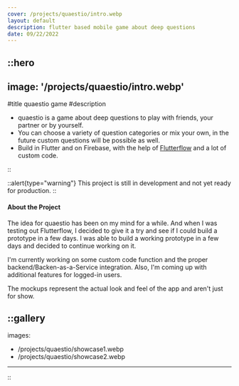 ```yaml
---
cover: /projects/quaestio/intro.webp
layout: default
description: flutter based mobile game about deep questions
date: 09/22/2022
---
```


::hero
---
image: '/projects/quaestio/intro.webp'
---
#title
quaestio game
#description
- quaestio is a game about deep questions to play with friends, your partner or by yourself.
- You can choose a variety of question categories or mix your own, in the future custom questions will be possible as well.
- Build in Flutter and on Firebase, with the help of [Flutterflow](https://flutterflow.io) and a lot of custom code.

::

::alert{type="warning"}
This project is still in development and not yet ready for production.
::

<h4>About the Project</h4>

The idea for quaestio has been on my mind for a while. And when I was testing out Flutterflow, I decided to give it a try and see if I could build a prototype in a few days. I was able to build a working prototype in a few days and decided to continue working on it. 

I'm currently working on some custom code function and the proper backend/Backen-as-a-Service integration. Also, I'm coming up with additional features for logged-in users.

The mockups represent the actual look and feel of the app and aren't just for show.

::gallery
---
images:
- /projects/quaestio/showcase1.webp
- /projects/quaestio/showcase2.webp
---
::
